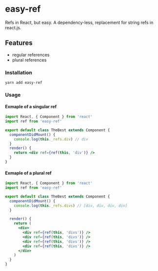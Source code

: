 # easy-ref

Refs in React, but easy. A dependency-less, replacement for string refs in
react.js.

## Features

- regular references
- plural references

### Installation

```
yarn add easy-ref
```

### Usage

#### Exmaple of a singular ref

```jsx
import React, { Component } from 'react'
import ref from 'easy-ref'

export default class TheBest extends Component {
  componentDidMount() {
    console.log(this._refs.div) // div
  }
  render() {
    return <div ref={ref(this, 'div')} />
  }
}
```

#### Exmaple of a plural ref

```jsx
import React, { Component } from 'react'
import ref from 'easy-ref'

export default class TheBest extends Component {
  componentDidMount() {
    console.log(this._refs.divs) // [div, div, div, div]
  }

  render() {
    return (
      <div>
        <div ref={ref(this, 'divs')} />
        <div ref={ref(this, 'divs')} />
        <div ref={ref(this, 'divs')} />
        <div ref={ref(this, 'divs')} />
      </div>
    )
  }
}
```
